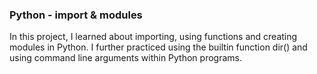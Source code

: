 ### Python - import & modules ###
In this project, I learned about importing, using functions and creating modules in Python. I further practiced using the builtin function dir() and using command line arguments within Python programs.
